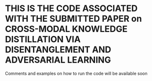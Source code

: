 # THIS IS THE CODE ASSOCIATED WITH THE SUBMITTED PAPER on CROSS-MODAL KNOWLEDGE DISTILLATION VIA DISENTANGLEMENT AND ADVERSARIAL LEARNING


Comments and examples on how to run the code will be available soon
